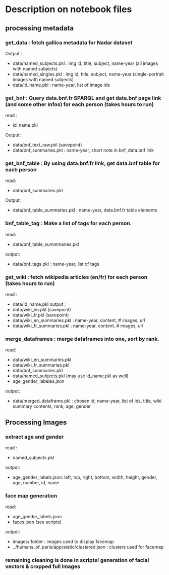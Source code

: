 # Description on notebook files

## processing metadata

### get_data : fetch gallica metadata for Nadar dataset
Output : 
- data/named_subjects.pkl     : img id, title, subject, name-year (all images with named subjects)
- data/named_singles.pkl      : img id, title, subject, name-year (single-portrait images with named subjects)
- data/id_name.pkl            : name-year, list of image ids

### get_bnf : Query data.bnf.fr SPARQL and get data.bnf page link (and some other infos) for each person (takes hours to run)
read :
- id_name.pkl

Output:
- data/bnf_text_raw.pkl (savepoint)
- data/bnf_summaries.pkl : name-year, short note in bnf, data.bnf link

### get_bnf_table : By using data.bnf.fr link, get data.bnf table for each person
read:
- data/bnf_summaries.pkl

Output:
- data/bnf_table_summaries.pkl : name-year, data.bnf.fr table elements

### bnf_table_tag : Make a list of tags for each person.
read:
- data/bnf_table_summmaries.pkl

output:
- data/bnf_tags.pkl : name-year, list of tags

### get_wiki : fetch wikipedia articles (en/fr) for each person (takes hours to run)
read :
- data/id_name.pkl
output : 
- data/wiki_en.pkl (savepoint)
- data/wiki_fr.pkl (savepoint)
- data/wiki_en_summaries.pkl : name-year, content, # images, url
- data/wiki_fr_summaries.pkl : name-year, content, # images, url

### merge_dataframes : merge dataframes into one, sort by rank. 
read:
- data/wiki_en_summaries.pkl 
- data/wiki_fr_summaries.pkl 
- data/bnf_summaries.pkl
- data/named_subjects.pkl (may use id_name.pkl as well)
- age_gender_labeles.json

output:
- data/merged_dataframe.pkl : chosen id, name-year, list of ids, title, wiki summary contents, rank, age, gender
          
## Processing Images

### extract age and gender
read :
- named_subjects.pkl

output:
- age_gender_labels.json: left, top, right, bottom, width, height, gender, age, number, id, name

### face map generation
read:
- age_gender_labels.json
- faces.json (see scripts)

output:
- images/ folder : images used to display facemap
- ../humans_of_paris/app/static/clustered.json : clusters used for facemap

### remaining cleaning is done in scripts! generation of facial vectors & cropped full images